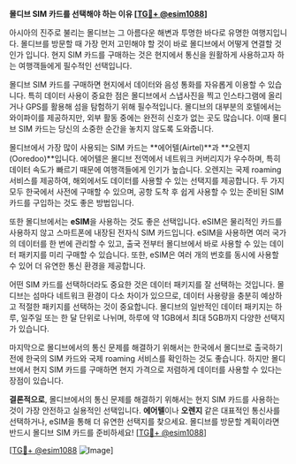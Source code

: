 **몰디브 SIM 카드를 선택해야 하는 이유 [[TG💪+ @esim1088](https://t.me/s/esim1088)]**

아시아의 진주로 불리는 몰디브는 그 아름다운 해변과 투명한 바다로 유명한 여행지입니다. 몰디브를 방문할 때 가장 먼저 고민해야 할 것이 바로 몰디브에서 어떻게 연결할 것인가 입니다. 현지 SIM 카드를 구매하는 것은 현지에서 통신을 원활하게 사용하고자 하는 여행객들에게 필수적인 선택입니다.

몰디브 SIM 카드를 구매하면 현지에서 데이터와 음성 통화를 자유롭게 이용할 수 있습니다. 특히 데이터 사용이 중요한 점은 몰디브에서 스냅사진을 찍고 인스타그램에 올리거나 GPS를 활용해 섬을 탐험하기 위해 필수적입니다. 몰디브의 대부분의 호텔에서는 와이파이를 제공하지만, 외부 활동 중에는 완전히 신호가 없는 곳도 많습니다. 이때 몰디브 SIM 카드는 당신의 소중한 순간을 놓치지 않도록 도와줍니다.

몰디브에서 가장 많이 사용되는 SIM 카드는 **에어텔(Airtel)**과 **오렌지(Ooredoo)**입니다. 에어텔은 몰디브 전역에서 네트워크 커버리지가 우수하며, 특히 데이터 속도가 빠르기 때문에 여행객들에게 인기가 높습니다. 오렌지는 국제 roaming 서비스를 제공하여, 해외에서도 데이터를 사용할 수 있는 선택지를 제공합니다. 두 가지 모두 한국에서 사전에 구매할 수 있으며, 공항 도착 후 쉽게 사용할 수 있는 준비된 SIM 카드를 구입하는 것도 좋은 방법입니다.

또한 몰디브에서는 **eSIM**을 사용하는 것도 좋은 선택입니다. eSIM은 물리적인 카드를 사용하지 않고 스마트폰에 내장된 전자식 SIM 카드입니다. eSIM을 사용하면 여러 국가의 데이터를 한 번에 관리할 수 있고, 출국 전부터 몰디브에서 바로 사용할 수 있는 데이터 패키지를 미리 구매할 수 있습니다. 또한, eSIM은 여러 개의 번호를 동시에 사용할 수 있어 더 유연한 통신 환경을 제공합니다.

어떤 SIM 카드를 선택하더라도 중요한 것은 데이터 패키지를 잘 선택하는 것입니다. 몰디브는 섬마다 네트워크 환경이 다소 차이가 있으므로, 데이터 사용량을 충분히 예상하고 적절한 패키지를 선택하는 것이 중요합니다. 몰디브의 일반적인 데이터 패키지는 하루, 일주일 또는 한 달 단위로 나뉘며, 하루에 약 1GB에서 최대 5GB까지 다양한 선택지가 있습니다.

마지막으로 몰디브에서의 통신 문제를 해결하기 위해서는 한국에서 몰디브로 출국하기 전에 한국의 SIM 카드와 국제 roaming 서비스를 확인하는 것도 좋습니다. 하지만 몰디브에서 현지 SIM 카드를 구매하면 현지 가격으로 저렴하게 데이터를 사용할 수 있다는 장점이 있습니다.

**결론적으로**, 몰디브에서의 통신 문제를 해결하기 위해서는 현지 SIM 카드를 사용하는 것이 가장 안전하고 실용적인 선택입니다. **에어텔**이나 **오렌지** 같은 대표적인 통신사를 선택하거나, eSIM을 통해 더 유연한 선택지를 찾으세요. 몰디브를 방문할 계획이라면 반드시 몰디브 SIM 카드를 준비하세요! [[TG💪+ @esim1088](https://t.me/s/esim1088)]

[[TG💪+ @esim1088](https://t.me/s/esim1088) ![Image](https://i.postimg.cc/Y0z9fWf4/image.png)]
